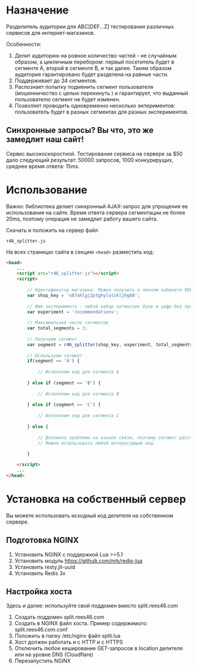 # Назначение

Разделитель аудитории для ABC[DEF...Z] тестирования различных сервисов для интернет-магазинов.

Особенности:
 
1. Делит аудиторию на ровное количество частей - не случайным образом, а цикличным перебором: первый посетитель будет в сегменте A, второй в сегменте B, и так далее. Таким образом аудитория гарантировано будет разделена на равные части.
2. Поддерживает до 24 сегментов.
3. Распознает попытку подменить сегмент пользователя (мошенничество с целью перекинуть ) и гарантирует, что выданный пользователю сегмент не будет изменен.
4. Позволяет проводить одновременно несколько экпериментов: пользователь будет в разных сегментах для разных экспериментов. 

## Синхронные запросы? Вы что, это же замедлит наш сайт!

Сервис высокоскоростной. Тестирование сервиса на сервере за $50 дало следующий результат: 50000 запросов, 1000 конкурирущих, среднее время ответа: 15ms.


# Использование

Важно: библиотека делает синхронный AJAX-запрос для упрощения ее использования на сайте. Время ответа сервера сегментации не более 20ms, поэтому операция не замедлит работу вашего сайта.

Скачать и положить на сервер файл

```r46_splitter.js```

На всех страницах сайта в секцию ```<head>``` разместить код:

```html
<head>
    ...
    <script src="r46_splitter.js"></script>
    <script>
        
        // Идентификатор магазина. Можно получить в личном кабинете REES46.com после регистрации.
        var shop_key = 'o87ahlgj2ptghylutskljhg68';
        
        // Имя эксперимента - любой набор латинских букв и цифр без пробелов и знаков пунктуации
        var experiment = 'recommendations';
        
        // Максимальное число сегментов
        var total_segments = 3;
        
        // Получаем сегмент
        var segment = r46_splitter(shop_key, experiment, total_segments);
        
        // Используем сегмент
        if(segment == 'A') {
            
            // Исполняем код для сегмента А
            
        } else if (segment == 'B') {
            
            // Исполняем код для сегмента B
            
        } else if (segment == 'C') {
            
            // Исполняем код для сегмента C
            
        } else {
            
            // Возникла проблема на канале связи, поэтому сегмент рассчитать не удалось
            // Можно использовать любой интересующий код.
            
        }

    </script>
    ...
</head>
```

# Установка на собственный сервер

Вы можете использовать исходный код делителя на собственном сервере.

## Подготовка NGINX

1. Установить NGINX с поддержкой Lua >=5.1
2. Установить модуль https://github.com/nrk/redis-lua
3. Установить resty.jit-uuid
4. Установить Redis 3x

## Настройка хоста

Здесь и далее: используйте свой поддомен вместо split.rees46.com

1. Создать поддомен split.rees46.com
2. Создать в NGINX файл хоста. Пример содержимого: split.rees46.com.conf
3. Положить в папку /etc/nginx файл split.lua
4. Хост должен работать и с HTTP и с HTTPS
5. Отключить любое кеширование GET-запросов в location делителя или на уровне DNS (Cloudflare)
6. Перезапустить NGINX